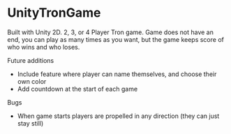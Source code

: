 # UnityTronGame

Built with Unity 2D. 2, 3, or 4 Player Tron game. Game does not have an end, you can play as many times as you want, but the game keeps score of who wins and who loses. 

Future additions
- Include feature where player can name themselves, and choose their own color
- Add countdown at the start of each game

Bugs
- When game starts players are propelled in any direction (they can just stay still)
